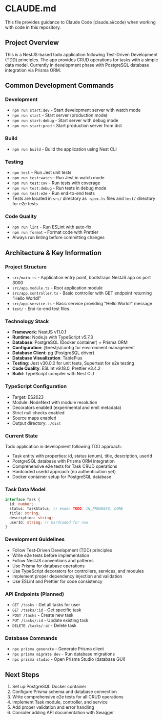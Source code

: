 # CLAUDE.md

This file provides guidance to Claude Code (claude.ai/code) when working with code in this repository.

## Project Overview

This is a NestJS-based todo application following Test-Driven Development (TDD) principles. The app provides CRUD operations for tasks with a simple data model. Currently in development phase with PostgreSQL database integration via Prisma ORM.

## Common Development Commands

### Development
- `npm run start:dev` - Start development server with watch mode
- `npm run start` - Start server (production mode)
- `npm run start:debug` - Start server with debug mode
- `npm run start:prod` - Start production server from dist

### Build
- `npm run build` - Build the application using Nest CLI

### Testing
- `npm test` - Run Jest unit tests
- `npm run test:watch` - Run Jest in watch mode
- `npm run test:cov` - Run tests with coverage
- `npm run test:debug` - Run tests in debug mode
- `npm run test:e2e` - Run end-to-end tests
- Tests are located in `src/` directory as `.spec.ts` files and `test/` directory for e2e tests

### Code Quality
- `npm run lint` - Run ESLint with auto-fix
- `npm run format` - Format code with Prettier
- Always run linting before committing changes

## Architecture & Key Information

### Project Structure
- `src/main.ts` - Application entry point, bootstraps NestJS app on port 3000
- `src/app.module.ts` - Root application module
- `src/app.controller.ts` - Basic controller with GET endpoint returning "Hello World!"
- `src/app.service.ts` - Basic service providing "Hello World!" message
- `test/` - End-to-end test files

### Technology Stack
- **Framework**: NestJS v11.0.1
- **Runtime**: Node.js with TypeScript v5.7.3
- **Database**: PostgreSQL (Docker container) + Prisma ORM
- **Configuration**: @nestjs/config for environment management
- **Database Client**: pg (PostgreSQL driver)
- **Database Visualization**: TablePlus
- **Testing**: Jest v30.0.0 for unit tests, Supertest for e2e testing
- **Code Quality**: ESLint v9.18.0, Prettier v3.4.2
- **Build**: TypeScript compiler with Nest CLI

### TypeScript Configuration
- Target: ES2023
- Module: NodeNext with module resolution
- Decorators enabled (experimental and emit metadata)
- Strict null checks enabled
- Source maps enabled
- Output directory: `./dist`

### Current State
Todo application in development following TDD approach:
- Task entity with properties: id, status (enum), title, description, userId
- PostgreSQL database with Prisma ORM integration
- Comprehensive e2e tests for Task CRUD operations
- Hardcoded userId approach (no authentication yet)
- Docker container setup for PostgreSQL database

### Task Data Model
```typescript
interface Task {
  id: number;
  status: TaskStatus; // enum: TODO, IN_PROGRESS, DONE
  title: string;
  description: string;
  userId: string; // hardcoded for now
}
```

### Development Guidelines
- Follow Test-Driven Development (TDD) principles
- Write e2e tests before implementation
- Follow NestJS conventions and patterns
- Use Prisma for database operations
- Use TypeScript decorators for controllers, services, and modules
- Implement proper dependency injection and validation
- Use ESLint and Prettier for code consistency

### API Endpoints (Planned)
- `GET /tasks` - Get all tasks for user
- `GET /tasks/:id` - Get specific task
- `POST /tasks` - Create new task
- `PUT /tasks/:id` - Update existing task
- `DELETE /tasks/:id` - Delete task

### Database Commands
- `npx prisma generate` - Generate Prisma client
- `npx prisma migrate dev` - Run database migrations
- `npx prisma studio` - Open Prisma Studio (database GUI)

## Next Steps
1. Set up PostgreSQL Docker container
2. Configure Prisma schema and database connection
3. Write comprehensive e2e tests for all CRUD operations
4. Implement Task module, controller, and service
5. Add proper validation and error handling
6. Consider adding API documentation with Swagger